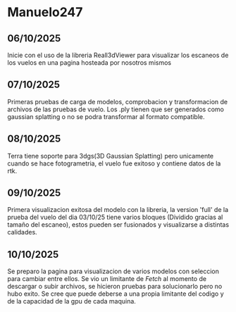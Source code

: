 # Manuelo247

## 06/10/2025
Inicie con el uso de la libreria Reall3dViewer para visualizar los escaneos de los vuelos en una pagina hosteada por nosotros mismos

## 07/10/2025
Primeras pruebas de carga de modelos, comprobacion y transformacion de archivos de las pruebas de vuelo. Los .ply tienen que ser generados como gaussian splatting o no se podra transformar al formato compatible.

## 08/10/2025
Terra tiene soporte para 3dgs(3D Gaussian Splatting) pero unicamente cuando se hace fotogrametria, el vuelo fue exitoso y contiene datos de la rtk.

## 09/10/2025
Primera visualizacion exitosa del modelo con la libreria, la version 'full' de la prueba del vuelo del dia 03/10/25 tiene varios bloques (Dividido gracias al tamaño del escaneo), estos pueden ser fusionados y visualizarse a distintas calidades.

## 10/10/2025 
Se preparo la pagina para visualizacion de varios modelos con seleccion para cambiar entre ellos. Se vio un limitante de _Fetch_ al momento de descargar o subir archivos, se hicieron pruebas para solucionarlo pero no hubo exito. Se cree que puede deberse a una propia limitante del codigo y de la capacidad de la gpu de cada maquina.